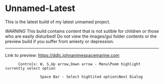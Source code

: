 # Unnamed-Latest

This is the latest build of my latest unnamed project. 

*WARNING*
This build contains content that is not sutible for children or those who are easily disturbed!
Do not view the images/gui folder contents or the preview build if you suffer from aniexty or depression.
*********

Link to preview: https://ddlc.johnanimespacemarine.com

          Controls: W, S,Up arrow,Down arrow - Menu\Poem highlight currently select option

                    Space Bar - Select highlited option\Next Dialog
